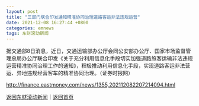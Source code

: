 ```yaml
---
layout: post
title: "三部门联合印发通知精准协同治理道路客运非法违规运营"
date: 2021-12-08 16:27:44 +0800
categories: emnews
tags: 东财滚动新闻
---
```


据交通部8日消息，近日，交通运输部办公厅会同公安部办公厅、国家市场监督管理总局办公厅联合印发《关于充分利用信息化手段切实加强道路旅客运输非法违规运营精准协同治理工作的通知》，积极推动利用信息化手段，实现道路客运非法营运、异地违规经营客车的精准协同治理。（证券时报网）

<http://finance.eastmoney.com/news/1355,202112082207214094.html>

[返回东财滚动新闻](//finews.withounder.com/emnews/)｜[返回首页](//finews.withounder.com/)